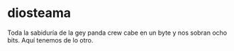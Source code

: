 # diosteama
Toda la sabiduría de la gey panda crew cabe en un byte y nos sobran ocho bits. Aquí tenemos de lo otro.
